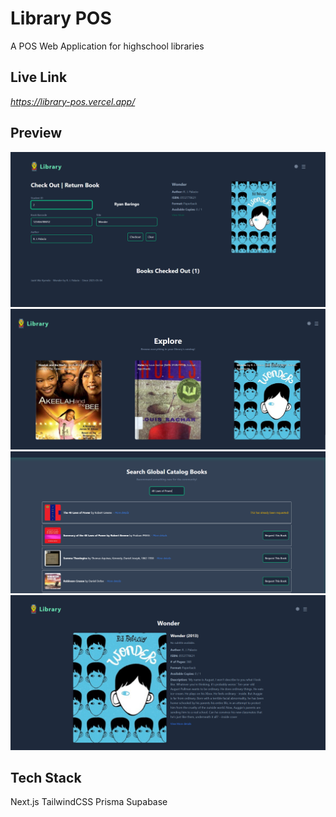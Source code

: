 # Library POS
A POS Web Application for highschool libraries

## Live Link
_https://library-pos.vercel.app/_

## Preview
![alt text]({57206C24-341C-43BE-BBDD-2875B79B7560}.png)
![alt text]({11B54F58-8BC4-4A04-A4B7-4EAE4D76C822}.png)
![alt text]({2EF18C1D-6F6B-4648-8454-8D2E952CB452}.png)
![alt text]({9937F1C5-34C6-44FF-B686-CB349256BB6D}.png)

## Tech Stack
Next.js
TailwindCSS
Prisma
Supabase

